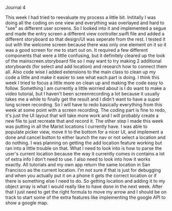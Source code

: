 Journal 4

This week I had tried to reevaluate my process a little bit. Inititally I was doing all the coding on one view and everything was overlayed and hard to "see" as different user screens. So I looked into it and implemented a segue and made the entry screen a different view controller.swift file and added a different storyboard so that design/UI was seperate from the rest. I tested it out with the welcome screen because there was only one element on it so it was a good screen for me to start out on. It required a few different components that were a little confusing, but it definitely cleared up the look of the mainscreen.storyboard file so I may want to try making 2 additional storyboards (for select and add location) and research how to connect them all.
Also code wise I added extensions to the main class to clean up my code a little and make it easier to see what each part is doing. I think this week I tried to focus a little more on clean up and making the code easy to follow. Something I am currently a little worried about is I do want to make a video tutorial, but I haven't been screenrecording a lot because it usually takes me a while to finally get the result and I didn't want to have a super long screen recording. So I will have to redo basically everything from this week at some point with a screen recording. The coding part is fine to redo, it's just the UI layout that will take more work and I will probably create a new file to just recreate that and record it.
The other step I made this week was putting in all the Marist locations I currently have. I was able to populate picker view, move it to the bottom for a nicer UI, and implement a done and cancel button to either launch the nav or not select a location and do nothing. 
I was planning on getting the add location feature working but ran into a little trouble on that. What I need to look into is how to parse the user's current location because the way it currently comes in contains a lot of extra info I don't need to use. I also need to look into how it works exactly. All tutorials and my own app return the same location in San Francisco as the current location. I'm not sure if that is just for debugging and when you actually put it on a phone it gets the correct location or if there is something else I need to do. So getting location and adding it to my object array is what I would really like to have done in the next week. After that I just need to get the right formula to move my arrow and I should be on track to start some of the extra features like implementing the google API to show a google map.